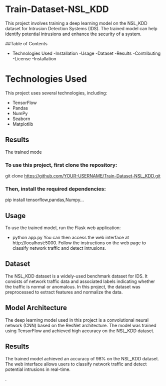 # Train-Dataset-NSL_KDD
This project involves training a deep learning model on the NSL_KDD dataset for Intrusion Detection Systems (IDS). The trained model can help identify potential intrusions and enhance the security of a system.

##Table of Contents
- Technologies Used
-Installation
-Usage
-Dataset
-Results
-Contributing
-License
-Installation

# Technologies Used
This project uses several technologies, including:
- TensorFlow
- Pandas
- NumPy
- Seaborn
- Matplotlib
## Results
The trained mode
### To use this project, first clone the repository:
 git clone https://github.com/YOUR-USERNAME/Train-Dataset-NSL_KDD.git
### Then, install the required dependencies:
pip install tensorflow,pandas,Numpy...
## Usage
To use the trained model, run the Flask web application:
- python app.py
You can then access the web interface at http://localhost:5000. Follow the instructions on the web page to classify network traffic and detect intrusions.

## Dataset
The NSL_KDD dataset is a widely-used benchmark dataset for IDS. It consists of network traffic data and associated labels indicating whether the traffic is normal or anomalous. In this project, the dataset was preprocessed to extract features and normalize the data.

## Model Architecture
The deep learning model used in this project is a convolutional neural network (CNN) based on the ResNet architecture. The model was trained using TensorFlow and achieved high accuracy on the NSL_KDD dataset.

## Results
The trained model achieved an accuracy of 98% on the NSL_KDD dataset. The web interface allows users to classify network traffic and detect potential intrusions in real-time.

.
